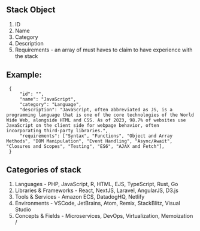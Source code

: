 ## Stack Object
1. ID
2. Name
3. Category
4. Description
5. Requirements - an array of must haves to claim to have experience with the stack

## Example:
```
 {
 	 "id": "",
 	 "name": "JavaScript",
 	 "category": "Language",
 	 "description": "JavaScript, often abbreviated as JS, is a programming language that is one of the core technologies of the World Wide Web, alongside HTML and CSS. As of 2023, 98.7% of websites use JavaScript on the client side for webpage behavior, often incorporating third-party libraries.",
 	 "requirements": ["Syntax", "Functions", "Object and Array Methods", "DOM Manipulation", "Event Handling", "Async/Await", "Closures and Scopes", "Testing", "ES6", "AJAX and Fetch"],
 }
```

## Categories of stack
1. Languages - PHP, JavaScript, R, HTML, EJS, TypeScript, Rust, Go
2. Libraries & Frameworks - React, NextJS, Laravel, AngularJS, D3.js
3. Tools & Services - Amazon ECS, DatadogHQ, Netlify
4. Environments - VSCode, JetBrains, Atom, Remix, StackBlitz, Visual Studio
5. Concepts & Fields - Microservices, DevOps, Virtualization, Memoization
/